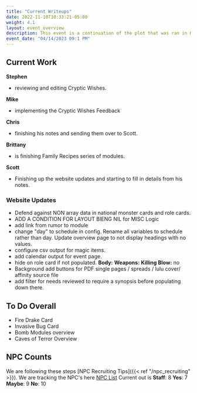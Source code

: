 ```yaml
---
title: "Current Writeups"
date: 2022-11-10T10:33:21-05:00
weight: 4.1
layout: event_overview
description: This event is a continuation of the plot that was ran in October with the Bloody Fist orcs seeking revenge for the loss of Stonewood. The players have their first chance to kill a Bloody Fist general.
event_date: "04/14/2023 09:1 PM"
---
```


## Current Work

**Stephen** 

- reviewing and editing Cryptic Wishes.

**Mike** 

- implementing the Cryptic Wishes Feedback

**Chris** 

- finishing his notes and sending them over to Scott. 

**Brittany** 

- is finishing Family Recipes series of modules.

**Scott** 

- Finishing up the website updates and starting to fill in details from his notes. 

### Website Updates

- Defend against NON array data in national monster cards and role cards. 
- ADD A CONDITION FOR LAYOUT BIENG NIL for MISC Logic
- add link from rumor to module
- change "day" to schedule in config. Rename all variables to schedule rather than day. Update overview page to not display headings with no values. 
- configure csv output for magic items. 
- add calendar output for event page.
- hide on role card if not populated.  **Body:** **Weapons:** **Killing Blow:** no
- Background add buttons for PDF single pages / spreads / lulu cover/ affinity source file
- add filter for needs reviewed to require a synopsis before populating down there. 

## To Do Overall

- Fire Drake Card
- Invasive Bug Card
- Bomb Modules overview
- Caves of Terror Overview

## NPC Counts

We are following these steps [NPC Recruiting Tips]({{< ref "/npc_recruiting" >}}). We are tracking the NPC's here [NPC List](https://docs.google.com/spreadsheets/d/1qPlTTxmLeDLNY4oV24XtBvq1R2pDP24zN7uZtj_gsJk/edit#gid=0) Current out is **Staff**: 8  **Yes**: 7  **Maybe**: 9 **No**: 10 
